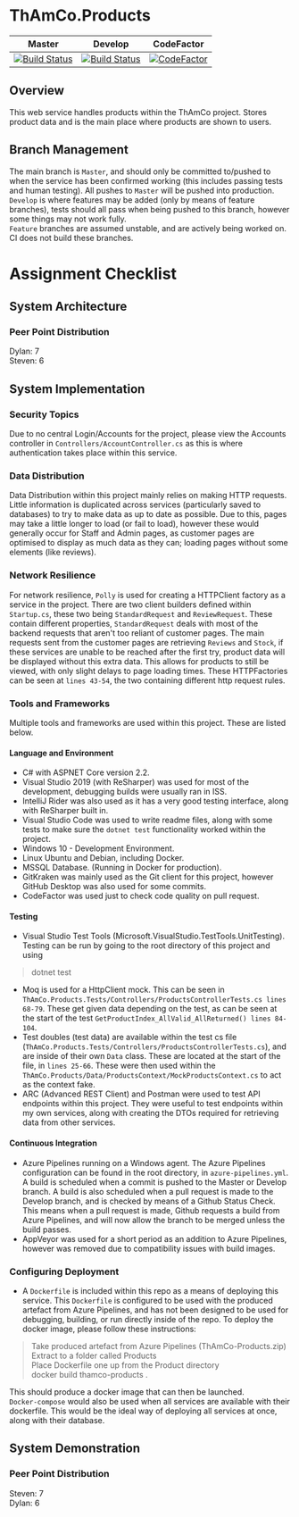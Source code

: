 ThAmCo.Products
=====
| Master | Develop | CodeFactor
|--|--|--|
| [![Build Status](https://dev.azure.com/Stedoss/ThAmCo.Products/_apis/build/status/Don-t-Fail.ThAmCo-Products?branchName=master)](https://dev.azure.com/Stedoss/ThAmCo.Products/_build/latest?definitionId=2&branchName=master) | [![Build Status](https://dev.azure.com/Stedoss/ThAmCo.Products/_apis/build/status/Don-t-Fail.ThAmCo-Products?branchName=develop)](https://dev.azure.com/Stedoss/ThAmCo.Products/_build/latest?definitionId=2&branchName=develop) | [![CodeFactor](https://www.codefactor.io/repository/github/don-t-fail/thamco-products/badge)](https://www.codefactor.io/repository/github/don-t-fail/thamco-products)


## Overview
This web service handles products within the ThAmCo project. Stores product data and is the main place where products are shown to users.

## Branch Management
The main branch is `Master`, and should only be committed to/pushed to when the service has been confirmed working (this includes passing tests and human testing). All pushes to `Master` will be pushed into production.  
`Develop` is where features may be added (only by means of feature branches), tests should all pass when being pushed to this branch, however some things may not work fully.  
`Feature` branches are assumed unstable, and are actively being worked on. CI does not build these branches.

# Assignment Checklist
## System Architecture 

### Peer Point Distribution
Dylan: 7  
Steven: 6

## System Implementation
### Security Topics
Due to no central Login/Accounts for the project, please view the Accounts controller in `Controllers/AccountController.cs` as this is where authentication takes place within this service.

### Data Distribution
Data Distribution within this project mainly relies on making HTTP requests. Little information is duplicated across services (particularly saved to databases) to try to make data as up to date as possible. Due to this, pages may take a little longer to load (or fail to load), however these would generally occur for Staff and Admin pages, as customer pages are optimised to display as much data as they can; loading pages without some elements (like reviews).

### Network Resilience
For network resilience, `Polly` is used for creating a HTTPClient factory as a service in the project. There are two client builders defined within `Startup.cs`, these two being `StandardRequest` and `ReviewRequest`. These contain different properties, `StandardRequest` deals with most of the backend requests that aren't too reliant of customer pages. The main requests sent from the customer pages are retrieving `Reviews` and `Stock`, if these services are unable to be reached after the first try, product data will be displayed without this extra data. This allows for products to still be viewed, with only slight delays to page loading times. These HTTPFactories can be seen at `lines 43-54`, the two containing different http request rules.

### Tools and Frameworks
Multiple tools and frameworks are used within this project. These are listed below.
#### Language and Environment
* C# with ASPNET Core version 2.2.
* Visual Studio 2019 (with ReSharper) was used for most of the development, debugging builds were usually ran in ISS.
* IntelliJ Rider was also used as it has a very good testing interface, along with ReSharper built in.
* Visual Studio Code was used to write readme files, along with some tests to make sure the `dotnet test` functionality worked within the project.
* Windows 10 - Development Environment.
* Linux Ubuntu and Debian, including Docker.
* MSSQL Database. (Running in Docker for production).
* GitKraken was mainly used as the Git client for this project, however GitHub Desktop was also used for some commits.
* CodeFactor was used just to check code quality on pull request.

#### Testing
* Visual Studio Test Tools (Microsoft.VisualStudio.TestTools.UnitTesting). Testing can be run by going to the root directory of this project and using
>dotnet test  

* Moq is used for a HttpClient mock. This can be seen in `ThAmCo.Products.Tests/Controllers/ProductsControllerTests.cs lines 68-79`. These get given data depending on the test, as can be seen at the start of the test `GetProductIndex_AllValid_AllReturned() lines 84-104`.
* Test doubles (test data) are available within the test cs file (`ThAmCo.Products.Tests/Controllers/ProductsControllerTests.cs`), and are inside of their own `Data` class. These are located at the start of the file, in `lines 25-66`. These were then used within the `ThAmCo.Products/Data/ProductsContext/MockProductsContext.cs` to act as the context fake.
* ARC (Advanced REST Client) and Postman were used to test API endpoints within this project. They were useful to test endpoints within my own services, along with creating the DTOs required for retrieving data from other services.

#### Continuous Integration
* Azure Pipelines running on a Windows agent. The Azure Pipelines configuration can be found in the root directory, in `azure-pipelines.yml`. A build is scheduled when a commit is pushed to the Master or Develop branch. A build is also scheduled when a pull request is made to the Develop branch, and is checked by means of a Github Status Check. This means when a pull request is made, Github requests a build from Azure Pipelines, and will now allow the branch to be merged unless the build passes.
* AppVeyor was used for a short period as an addition to Azure Pipelines, however was removed due to compatibility issues with build images.

### Configuring Deployment
* A `Dockerfile` is included within this repo as a means of deploying this service. This `Dockerfile` is configured to be used with the produced artefact from Azure Pipelines, and has not been designed to be used for debugging, building, or run directly inside of the repo. To deploy the docker image, please follow these instructions:
>Take produced artefact from Azure Pipelines (ThAmCo-Products.zip)  
Extract to a folder called Products  
Place Dockerfile one up from the Product directory  
docker build thamco-products .  

This should produce a docker image that can then be launched.  
`Docker-compose` would also be used when all services are available with their dockerfile. This would be the ideal way of deploying all services at once, along with their database.

## System Demonstration

### Peer Point Distribution
Steven: 7  
Dylan: 6
